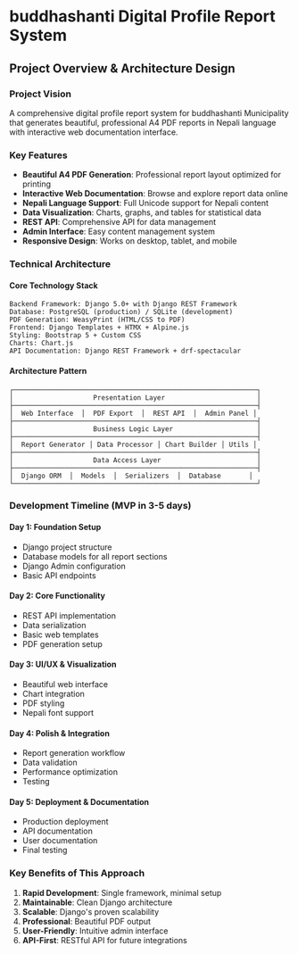 # buddhashanti Digital Profile Report System

## Project Overview & Architecture Design

### Project Vision

A comprehensive digital profile report system for buddhashanti Municipality that generates beautiful, professional A4 PDF reports in Nepali language with interactive web documentation interface.

### Key Features

- **Beautiful A4 PDF Generation**: Professional report layout optimized for printing
- **Interactive Web Documentation**: Browse and explore report data online
- **Nepali Language Support**: Full Unicode support for Nepali content
- **Data Visualization**: Charts, graphs, and tables for statistical data
- **REST API**: Comprehensive API for data management
- **Admin Interface**: Easy content management system
- **Responsive Design**: Works on desktop, tablet, and mobile

### Technical Architecture

#### Core Technology Stack

```
Backend Framework: Django 5.0+ with Django REST Framework
Database: PostgreSQL (production) / SQLite (development)
PDF Generation: WeasyPrint (HTML/CSS to PDF)
Frontend: Django Templates + HTMX + Alpine.js
Styling: Bootstrap 5 + Custom CSS
Charts: Chart.js
API Documentation: Django REST Framework + drf-spectacular
```

#### Architecture Pattern

```
┌─────────────────────────────────────────────────────────────┐
│                    Presentation Layer                       │
├─────────────────────────────────────────────────────────────┤
│  Web Interface  │  PDF Export  │  REST API  │  Admin Panel │
├─────────────────────────────────────────────────────────────┤
│                    Business Logic Layer                     │
├─────────────────────────────────────────────────────────────┤
│  Report Generator │ Data Processor │ Chart Builder │ Utils │
├─────────────────────────────────────────────────────────────┤
│                    Data Access Layer                        │
├─────────────────────────────────────────────────────────────┤
│  Django ORM  │  Models  │  Serializers  │  Database       │
└─────────────────────────────────────────────────────────────┘
```

### Development Timeline (MVP in 3-5 days)

#### Day 1: Foundation Setup

- Django project structure
- Database models for all report sections
- Django Admin configuration
- Basic API endpoints

#### Day 2: Core Functionality

- REST API implementation
- Data serialization
- Basic web templates
- PDF generation setup

#### Day 3: UI/UX & Visualization

- Beautiful web interface
- Chart integration
- PDF styling
- Nepali font support

#### Day 4: Polish & Integration

- Report generation workflow
- Data validation
- Performance optimization
- Testing

#### Day 5: Deployment & Documentation

- Production deployment
- API documentation
- User documentation
- Final testing

### Key Benefits of This Approach

1. **Rapid Development**: Single framework, minimal setup
2. **Maintainable**: Clean Django architecture
3. **Scalable**: Django's proven scalability
4. **Professional**: Beautiful PDF output
5. **User-Friendly**: Intuitive admin interface
6. **API-First**: RESTful API for future integrations

